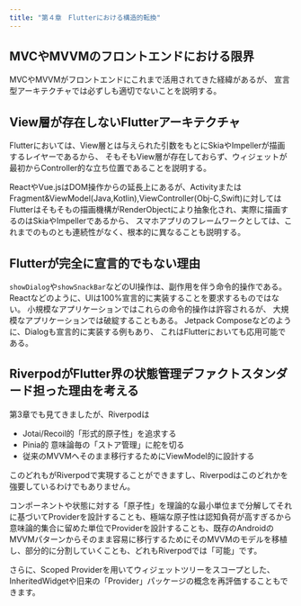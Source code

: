 ```yaml
---
title: "第４章　Flutterにおける構造的転換"
---
```


## MVCやMVVMのフロントエンドにおける限界
MVCやMVVMがフロントエンドにこれまで活用されてきた経緯があるが、
宣言型アーキテクチャでは必ずしも適切でないことを説明する。

## View層が存在しないFlutterアーキテクチャ
Flutterにおいては、View層とは与えられた引数をもとにSkiaやImpellerが描画するレイヤーであるから、
そもそもView層が存在しておらず、ウィジェットが最初からController的な立ち位置であることを説明する。

ReactやVue.jsはDOM操作からの延長上にあるが、ActivityまたはFragment&ViewModel(Java,Kotlin),ViewController(Obj-C,Swift)に対しては
Flutterはそもそもの描画機構がRenderObjectにより抽象化され、実際に描画するのはSkiaやImpellerであるから、
スマホアプリのフレームワークとしては、これまでのものとも連続性がなく、根本的に異なることも説明する。


## Flutterが完全に宣言的でもない理由
`showDialog`や`showSnackBar`などのUI操作は、副作用を伴う命令的操作である。
Reactなどのように、UIは100%宣言的に実装することを要求するものではない。
小規模なアプリケーションではこれらの命令的操作は許容されるが、
大規模なアプリケーションでは破綻することもある。
Jetpack Composeなどのように、Dialogも宣言的に実装する例もあり、
これはFlutterにおいても応用可能である。

## RiverpodがFlutter界の状態管理デファクトスタンダード担った理由を考える

第3章でも見てきましたが、Riverpodは

- Jotai/Recoil的「形式的原子性」を追求する
- Pinia的 意味論毎の「ストア管理」に舵を切る
- 従来のMVVMへそのまま移行するためにViewModel的に設計する

このどれもがRiverpodで実現することができますし、Riverpodはこのどれかを強要しているわけでもありません。

コンポーネントや状態に対する「原子性」を理論的な最小単位まで分解してそれに基づいてProviderを設計することも、極端な原子性は認知負荷が高すぎるから意味論的集合に留めた単位でProviderを設計することも、既存のAndroidのMVVMパターンからそのまま容易に移行するためにそのMVVMのモデルを移植し、部分的に分割していくことも、どれもRiverpodでは「可能」です。

さらに、Scoped Providerを用いてウィジェットツリーをスコープとした、InheritedWidgetや旧来の「Provider」パッケージの概念を再評価することもできます。
